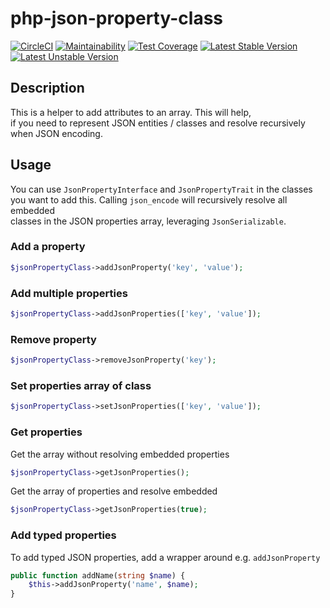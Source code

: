 # php-json-property-class

[![CircleCI](https://circleci.com/gh/probiers-us/php-json-property-class.svg?style=shield)](https://circleci.com/gh/probiers-us/php-json-property-class) 
[![Maintainability](https://api.codeclimate.com/v1/badges/fec52ba6feaf8534111f/maintainability)](https://codeclimate.com/github/probiers-us/php-json-property-class/maintainability) 
[![Test Coverage](https://api.codeclimate.com/v1/badges/fec52ba6feaf8534111f/test_coverage)](https://codeclimate.com/github/probiers-us/php-json-property-class/test_coverage)
[![Latest Stable Version](https://poser.pugx.org/probiers-us/php-json-property-class/v/stable)](https://packagist.org/packages/probiers-us/php-json-property-class) 
[![Latest Unstable Version](https://poser.pugx.org/probiers-us/php-json-property-class/v/unstable)](https://packagist.org/packages/probiers-us/php-json-property-class) 

## Description
This is a helper to add attributes to an array. This will help,  
if you need to represent JSON entities / classes and resolve recursively when JSON encoding.

## Usage
You can use `JsonPropertyInterface` and `JsonPropertyTrait` in the classes  
you want to add this. Calling `json_encode` will recursively resolve all embedded  
classes in the JSON properties array, leveraging `JsonSerializable`.

### Add a property
```php
$jsonPropertyClass->addJsonProperty('key', 'value');
```

### Add multiple properties
```php
$jsonPropertyClass->addJsonProperties(['key', 'value']);
```

### Remove property
```php
$jsonPropertyClass->removeJsonProperty('key');
```

### Set properties array of class
```php
$jsonPropertyClass->setJsonProperties(['key', 'value']);
```

### Get properties
Get the array without resolving embedded properties
```php
$jsonPropertyClass->getJsonProperties();
```
Get the array of properties and resolve embedded
```php
$jsonPropertyClass->getJsonProperties(true);
```

### Add typed properties
To add typed JSON properties, add a wrapper around e.g. `addJsonProperty`
```php
public function addName(string $name) {
    $this->addJsonProperty('name', $name);
}
```
